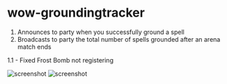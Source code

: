 wow-groundingtracker
====================

1. Announces to party when you successfully ground a spell
2. Broadcasts to party the total number of spells grounded after an arena match ends

1.1 - Fixed Frost Bomb not registering

![screenshot](https://cdn-wow.mmoui.com/preview/pvw58440.png)
![screenshot](https://cdn-wow.mmoui.com/preview/pvw58441.png)
